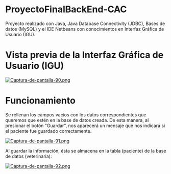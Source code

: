 # ProyectoFinalBackEnd-CAC
Proyecto realizado con Java, Java Database Connectivity (JDBC), Bases de datos (MySQL) y el IDE Netbeans con conocimientos en Interfaz Gráfica de Usuario (IGU).
# Vista previa de la Interfaz Gráfica de Usuario (IGU) 
[![Captura-de-pantalla-90.png](https://i.postimg.cc/yN1PDs8k/Captura-de-pantalla-90.png)](https://postimg.cc/YvPgVcgH)
# Funcionamiento
Se rellenan los campos vacíos con los datos correspondientes que queremos que estén en la base de datos creada. De esta manera, al presionar el botón "Guardar", nos aparecerá un mensaje que nos indicará si el paciente fue guardado correctamente.

[![Captura-de-pantalla-91.png](https://i.postimg.cc/mgw3fJyR/Captura-de-pantalla-91.png)](https://postimg.cc/mPP17dn6)

Al guardar la información, ésta se almacena en la tabla (paciente) de la base de datos (veterinaria):

[![Captura-de-pantalla-92.png](https://i.postimg.cc/GtK3hF7B/Captura-de-pantalla-92.png)](https://postimg.cc/V0SPKCc1)
